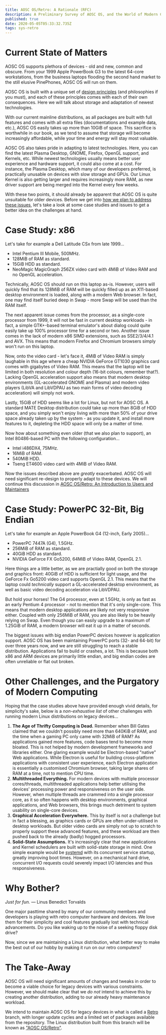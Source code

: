 ```yaml
---
title: AOSC OS/Retro: A Rationale (RFC)
description: A Preliminary Survey of AOSC OS, and the World of Modern Computing
published: true
date: 2020-05-05T05:33:32.735Z
tags: sys-retro
---
```


Current State of Matters
====

AOSC OS supports plethora of devices - old and new, common and obscure. From your 1999 Apple PowerBook G3 to the latest 64-core workstations, from the business laptops flooding the second hand market to the still elusive PinePhones, AOSC OS will run on them.

AOSC OS is built with a unique set of [design principles](/sys-is-aosc-os-right-for-me) (and philosophies if you must), and each of these principles comes with each of their own consequences. Here we will talk about storage and adaptation of newest technologies.

With our current mainline distributions, as all packages are built with full features and comes with all extra files (documentations and example data, etc.), AOSC OS easily takes up more than 10GiB of space. This sacrifice is worthwhile in our book, as we tend to assume that storage will become increasingly affordable, while your time and energy will stay most valuable.

AOSC OS also takes pride in adapting to latest technologies. Here, you can find the latest Plasma Desktop, GNOME, Firefox, OpenGL support, and Kernels, etc. While newest technologies usually means better user experience and hardware support, it could also come at a cost. For instance, the Plasma Desktop, which many of our developers preferred, is practically unusable on devices with slow storage and GPUs. Our Linux Kernel is also getting larger and requires increasingly more RAM, as new driver support are being merged into the Kernel every few weeks.

With these two points, it should already be apparent that AOSC OS is quite unsuitable for older devices. Before we get into [how we plan to address these issues](/sys-retro-intro), let's take a look at some case studies and issues to get a better idea on the challenges at hand.

Case Study: x86
=========

Let's take for example a Dell Latitude CSx from late 1999...

- Intel Pentium III Mobile, 500MHz.
- 128MiB of RAM as standard.
- 15GiB HDD as standard.
- NeoMagic MagicGraph 256ZX video card with 4MiB of Video RAM and no
  OpenGL acceleration.

Technically, AOSC OS should run on this laptop as-is. However, users will quickly find that its 128MiB of RAM will be quickly filled up as an X11-based desktop environment is loaded, along with a modern Web browser. In fact, one may find itself buried deep in Swap - more Swap will be used than the RAM itself.

The next apparent issue comes from the processor, as a single-core processor from 1999, it will not be fast in current desktop workloads - in fact, a simple GTK+-based terminal emulator's about dialog could quite easily take up 100% processor time for a second or two. Another issue comes in the lack of modern x86 SIMD extensions, such as SSE2/3/4/4.1 and AVX. This means that modern Firefox and Chromium browsers simply won't run on this laptop.

Now, onto the video card - let's face it, 4MiB of Video RAM is simply laughable in this age where a cheap NVIDIA GeForce GT1030 graphics card comes with gigabytes
of Video RAM. This means that the laptop will be limited in both resolution and colour depth (16-bit colours, remember that?). Lacking OpenGL acceleration support also means that modern desktop environments (GL-accelerated GNOME and Plasma) and modern video players (LibVA and LibVDPAU as two main forms of video decoding acceleration) will simply not work.

Lastly, 15GiB of HDD seems like a lot for Linux, but not for AOSC OS. A standard MATE Desktop distribution could take up more than 8GiB of HDD space, and you simply
won't enjoy living with more than 50% of your drive space already taken up by the system - as you update it, and install more features to it, depleting the HDD space will only be a matter of time.

Now how about something even older (that we also plan to support), an Intel 80486-based PC with the following configuration...

- Intel i486DX4, 75MHz.
- 16MiB of RAM.
- 540MiB HDD.
- Tseng ET4600 video card with 4MiB of Video RAM.

Now the issues described above are *greatly* exacerbated. AOSC OS will need significant re-design to properly adapt to these devices. We will continue this discussion in [AOSC OS/Retro: An Introduction to Users and Maintainers](/sys-retro-intro)

Case Study: PowerPC 32-Bit, Big Endian
================

Let's take for example an Apple PowerBook G4 (12-inch, Early 2005)...

- PowerPC 7447A (G4), 1.5GHz.
- 256MiB of RAM as standard.
- 40GiB HDD as standard.
- NVIDIA GeForce FX Go5200, 64MiB of Video RAM, OpenGL 2.1.

Here things are a little better, as we are practially good on both the storage and graphics front: 40GiB of HDD is sufficient for light usage, and the GeForce Fx Go5200 video card supports OpenGL 2.1. This means that the laptop could *technically* support a GL-accelerated desktop environment, as well as basic video decoding acceleration via LibVDPAU.

But hold your horses! The G4 processor, even at 1.5GHz, is only as fast as an early Pentium 4 processor - not to mention that it's only single-core. This means that modern desktop applications are likely not very responsive either. Coupled with only 256MiB of RAM, you are also likely to be heavily relying on Swap. Even though you can easily upgrade to a maximum of 1.25GiB of RAM, a modern browser will eat it up in a matter of seconds.

The biggest issues with big endian PowerPC devices however is application support. AOSC OS has been maintaining PowerPC ports (32- and 64-bit) for over three years now, and we are still struggling to reach a stable distribution. Applications fail to build or crashes, a lot. This is because both x86 and ARM devices are primarily little endian, and big endian codes are often unreliable or flat out broken.

Other Challenges, and the Purgatory of Modern Computing
==================

Hoping that the case studies above have provided enough vivid details, for simplicity's sake, below is a *non-exhaustive list* of other challenges with running modern Linux distributions on legacy devices...

1. **The Age of Thrifty Computing is Dead.** Remember when Bill Gates claimed that we couldn't possibly need more than 640KiB of RAM, and the time when a gaming PC only came with 32MiB of RAM? As applications gained more features, code bases tend to become more bloated. This is not helped by modern development frameworks and libraries either. One glaring example would be Electron-based "native" Web applications. While Electron is useful for building cross-platform applications with consistent user experience, each Electron application is essentially a customised Chromium browser, taking large shares of RAM at a time, not to mention CPU time.
2. **Multithreaded Everything.** For modern devices with multiple processor cores/threads, multithreaded applications help better utilising the devices' processing power and responsiveness on the user side. However, when multiple threads are crammed into a single processor core, as it so often happens with desktop environments, graphical applications, and Web browsers, this brings much detriment to system usability on single-core devices.
3. **Graphical Acceleration Everywhere.** This by itself is not a challenge but in fact a blessing, as graphics cards or GPUs are often under-utilised in desktop workloads. But older video cards are simply not up to scratch to properly support these advanced features, and these workload are then pushed back to the already (badly) hogged processors.
4. **Solid-State Assumptions.** It's increasingly clear that new applications and Kernel schedulers are built with solid-state storage in mind. One simple example would be [systemd](https://www.freedesktop.org/wiki/Software/systemd/) with its concurrent service startup, greatly improving boot times. However, on a mechanical hard drive, concurrent I/O requests could severely impact I/O latencies and thus responsiveness.

Why Bother?
=====

*Just for fun.* — Linus Benedict Torvalds

One major pasttime shared by many of our community members and developers is playing with retro computer hardware and devices. We love them for their simplicity and cool features gradually lost with technical advancements. Do you like waking up to the noise of a seeking floppy disk drive?

Now, since we are maintaining a Linux distribution, what better way to make the best out of our hobby by making it run on our retro computers?

The Take-Away
=====

AOSC OS will need significant amounts of changes and tweaks in order to become a viable choice for legacy devices with various constraints. However, we should make clear that we *do not* intend to achieve this by creating another distribution, adding to our already heavy maintenance workload.

We intend to maintain AOSC OS for legacy devices in what is called a [Retro](http://github.com) branch, with longer update cycles and a limited set of packages available from the repository. The Linux distribution built from this branch will be known as ["AOSC OS/Retro"](/sys-retro-intro).

